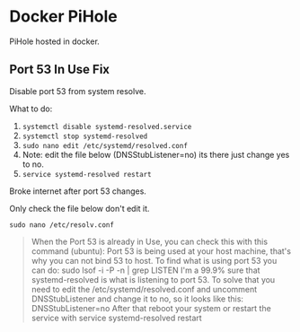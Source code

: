 # Docker PiHole
PiHole hosted in docker.

## Port 53 In Use Fix

Disable port 53 from system resolve.

What to do:
1. `systemctl disable systemd-resolved.service`
2. `systemctl stop systemd-resolved`
3. `sudo nano edit /etc/systemd/resolved.conf`
4. Note: edit the file below (DNSStubListener=no) its there just change yes to no.
5. `service systemd-resolved restart`

Broke internet after port 53 changes.

Only check the file below don't edit it.

`sudo nano /etc/resolv.conf`


>When the Port 53 is already in Use, you can check this with this command (ubuntu):
Port 53 is being used at your host machine, that's why you can not bind 53 to host.
To find what is using port 53 you can do: sudo lsof -i -P -n | grep LISTEN
I'm a 99.9% sure that systemd-resolved is what is listening to port 53.
To solve that you need to edit the /etc/systemd/resolved.conf and uncomment DNSStubListener and change it to no, so it looks like this: DNSStubListener=no
After that reboot your system or restart the service with service systemd-resolved restart